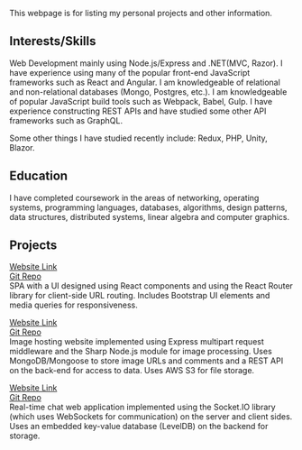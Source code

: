 This webpage is for listing my personal projects and other information.

## Interests/Skills
Web Development mainly using Node.js/Express and .NET(MVC, Razor). I have experience using many of the popular front-end JavaScript frameworks such as React and Angular. I am knowledgeable of relational and non-relational databases (Mongo, Postgres, etc.). I am knowledgeable of popular JavaScript build tools such as Webpack, Babel, Gulp. I have experience constructing REST APIs and have studied some other API frameworks such as GraphQL.

Some other things I have studied recently include: Redux, PHP, Unity, Blazor.

## Education
I have completed coursework in the areas of networking, operating systems, programming languages, databases, algorithms, design patterns, data structures, distributed systems, linear algebra and computer graphics.

## Projects
[Website Link](https://whispering-coast-68461.herokuapp.com)  
[Git Repo](https://github.com/nodejsgithubuser/videogamesite)  
SPA with a UI designed using React components and using the React Router
library for client-side URL routing. Includes Bootstrap UI elements and media
queries for responsiveness.

[Website Link](https://fathomless-wave-52759.herokuapp.com)  
[Git Repo](https://github.com/nodejsgithubuser/imagesharingsite)  
Image hosting website implemented using Express multipart request
middleware and the Sharp Node.js module for image processing. Uses
MongoDB/Mongoose to store image URLs and comments and a REST API on
the back-end for access to data. Uses AWS S3 for file storage.

[Website Link](https://damp-hollows-32652.herokuapp.com)  
[Git Repo](https://github.com/nodejsgithubuser/chatserver)  
Real-time chat web application implemented using the Socket.IO library (which
uses WebSockets for communication) on the server and client sides. Uses an
embedded key-value database (LevelDB) on the backend for storage.
